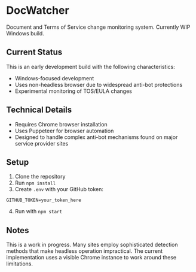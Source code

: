 # DocWatcher

Document and Terms of Service change monitoring system. Currently WIP Windows build.

## Current Status

This is an early development build with the following characteristics:

* Windows-focused development
* Uses non-headless browser due to widespread anti-bot protections
* Experimental monitoring of TOS/EULA changes

## Technical Details

* Requires Chrome browser installation
* Uses Puppeteer for browser automation
* Designed to handle complex anti-bot mechanisms found on major service provider sites

## Setup

1. Clone the repository
2. Run `npm install`
3. Create `.env` with your GitHub token:
```
GITHUB_TOKEN=your_token_here
```
4. Run with `npm start`

## Notes

This is a work in progress. Many sites employ sophisticated detection methods that make headless operation impractical. The current implementation uses a visible Chrome instance to work around these limitations.